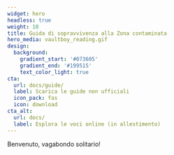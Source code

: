 ```yaml
---
widget: hero
headless: true
weight: 10
title: Guida di sopravvivenza alla Zona contaminata
hero_media: vaultboy_reading.gif
design:
  background:
    gradient_start: '#073605'
    gradient_end: '#199515'
    text_color_light: true
cta:
  url: docs/guide/
  label: Scarica le guide non ufficiali
  icon_pack: fas
  icon: download
cta_alt:
  url: docs/
  label: Esplora le voci online (in allestimento)
---
```


Benvenuto, vagabondo solitario!


